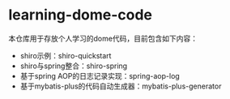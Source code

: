# learning-dome-code

本仓库用于存放个人学习的dome代码，目前包含如下内容：

- shiro示例：shiro-quickstart
- shiro与spring整合：shiro-spring
- 基于spring AOP的日志记录实现：spring-aop-log
- 基于mybatis-plus的代码自动生成器：mybatis-plus-generator